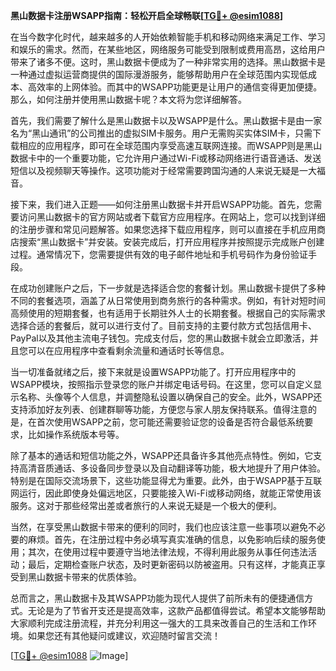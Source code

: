 **黑山数据卡注册WSAPP指南：轻松开启全球畅联[[TG💪+ @esim1088](https://t.me/s/esim1088)]**

在当今数字化时代，越来越多的人开始依赖智能手机和移动网络来满足工作、学习和娱乐的需求。然而，在某些地区，网络服务可能受到限制或费用高昂，这给用户带来了诸多不便。这时，黑山数据卡便成为了一种非常实用的选择。黑山数据卡是一种通过虚拟运营商提供的国际漫游服务，能够帮助用户在全球范围内实现低成本、高效率的上网体验。而其中的WSAPP功能更是让用户的通信变得更加便捷。那么，如何注册并使用黑山数据卡呢？本文将为您详细解答。

首先，我们需要了解什么是黑山数据卡以及WSAPP是什么。黑山数据卡是由一家名为“黑山通讯”的公司推出的虚拟SIM卡服务。用户无需购买实体SIM卡，只需下载相应的应用程序，即可在全球范围内享受高速互联网连接。而WSAPP则是黑山数据卡中的一个重要功能，它允许用户通过Wi-Fi或移动网络进行语音通话、发送短信以及视频聊天等操作。这项功能对于经常需要跨国沟通的人来说无疑是一大福音。

接下来，我们进入正题——如何注册黑山数据卡并开启WSAPP功能。首先，您需要访问黑山数据卡的官方网站或者下载官方应用程序。在网站上，您可以找到详细的注册步骤和常见问题解答。如果您选择下载应用程序，则可以直接在手机应用商店搜索“黑山数据卡”并安装。安装完成后，打开应用程序并按照提示完成账户创建过程。通常情况下，您需要提供有效的电子邮件地址和手机号码作为身份验证手段。

在成功创建账户之后，下一步就是选择适合您的套餐计划。黑山数据卡提供了多种不同的套餐选项，涵盖了从日常使用到商务旅行的各种需求。例如，有针对短时间高频使用的短期套餐，也有适用于长期驻外人士的长期套餐。根据自己的实际需求选择合适的套餐后，就可以进行支付了。目前支持的主要付款方式包括信用卡、PayPal以及其他主流电子钱包。完成支付后，您的黑山数据卡就会立即激活，并且您可以在应用程序中查看剩余流量和通话时长等信息。

当一切准备就绪之后，接下来就是设置WSAPP功能了。打开应用程序中的WSAPP模块，按照指示登录您的账户并绑定电话号码。在这里，您可以自定义显示名称、头像等个人信息，并调整隐私设置以确保自己的安全。此外，WSAPP还支持添加好友列表、创建群聊等功能，方便您与家人朋友保持联系。值得注意的是，在首次使用WSAPP之前，您可能还需要验证您的设备是否符合最低系统要求，比如操作系统版本号等。

除了基本的通话和短信功能之外，WSAPP还具备许多其他亮点特性。例如，它支持高清音质通话、多设备同步登录以及自动翻译等功能，极大地提升了用户体验。特别是在国际交流场景下，这些功能显得尤为重要。此外，由于WSAPP基于互联网运行，因此即使身处偏远地区，只要能接入Wi-Fi或移动网络，就能正常使用该服务。这对于那些经常出差或者旅行的人来说无疑是一个极大的便利。

当然，在享受黑山数据卡带来的便利的同时，我们也应该注意一些事项以避免不必要的麻烦。首先，在注册过程中务必填写真实准确的信息，以免影响后续的服务使用；其次，在使用过程中要遵守当地法律法规，不得利用此服务从事任何违法活动；最后，定期检查账户状态，及时更新密码以防被盗用。只有这样，才能真正享受到黑山数据卡带来的优质体验。

总而言之，黑山数据卡及其WSAPP功能为现代人提供了前所未有的便捷通信方式。无论是为了节省开支还是提高效率，这款产品都值得尝试。希望本文能够帮助大家顺利完成注册流程，并充分利用这一强大的工具来改善自己的生活和工作环境。如果您还有其他疑问或建议，欢迎随时留言交流！

[[TG💪+ @esim1088](https://t.me/s/esim1088) ![Image](https://i.postimg.cc/4NQfJmqS/Snipaste-2025-05-13-00-14-12.png)]